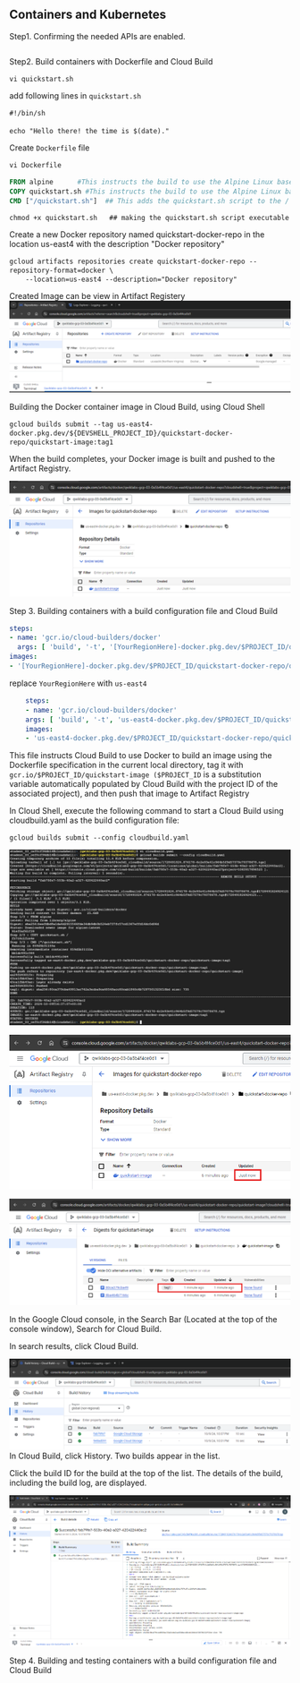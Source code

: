 ## Containers and Kubernetes



Step1. Confirming the needed APIs are enabled.

```

```

Step2. Build containers with Dockerfile and Cloud Build

```shell
vi quickstart.sh
```

add following lines in `quickstart.sh`
```shell
#!/bin/sh

echo "Hello there! the time is $(date)."

```
Create `Dockerfile` file    
```
vi Dockerfile
```

```Dockerfile
FROM alpine      #This instructs the build to use the Alpine Linux base image.
COPY quickstart.sh #This instructs the build to use the Alpine Linux base image.
CMD ["/quickstart.sh"]  ## This adds the quickstart.sh script to the / directory in the image.

```

```shell
chmod +x quickstart.sh   ## making the quickstart.sh script executable
```

Create a new Docker repository named quickstart-docker-repo in the location us-east4 with the description "Docker repository"

```shell
gcloud artifacts repositories create quickstart-docker-repo --repository-format=docker \
    --location=us-east4 --description="Docker repository"
```

Created Image can be view in Artifact Registery
![alt text](image.png)

Building the Docker container image in Cloud Build, using Cloud Shell

```shell
gcloud builds submit --tag us-east4-docker.pkg.dev/${DEVSHELL_PROJECT_ID}/quickstart-docker-repo/quickstart-image:tag1
```

When the build completes, your Docker image is built and pushed to the Artifact Registry.

![alt text](image-1.png)

Step 3. Building containers with a build configuration file and Cloud Build

```yaml
steps:
- name: 'gcr.io/cloud-builders/docker'
  args: [ 'build', '-t', '[YourRegionHere]-docker.pkg.dev/$PROJECT_ID/quickstart-docker-repo/quickstart-image:tag1', '.' ]
images:
- '[YourRegionHere]-docker.pkg.dev/$PROJECT_ID/quickstart-docker-repo/quickstart-image:tag1'
```

replace `YourRegionHere` with `us-east4`

```yaml
    steps:
    - name: 'gcr.io/cloud-builders/docker'
    args: [ 'build', '-t', 'us-east4-docker.pkg.dev/$PROJECT_ID/quickstart-docker-repo/quickstart-image:tag1', '.' ]
    images:
    - 'us-east4-docker.pkg.dev/$PROJECT_ID/quickstart-docker-repo/quickstart-image:tag1'
```
This file instructs Cloud Build to use Docker to build an image using the Dockerfile specification in the current local directory, tag it with `gcr.io/$PROJECT_ID/quickstart-image ($PROJECT_ID` is a substitution variable automatically populated by Cloud Build with the project ID of the associated project), and then push that image to Artifact Registry

In Cloud Shell, execute the following command to start a Cloud Build using cloudbuild.yaml as the build configuration file:

```shell
gcloud builds submit --config cloudbuild.yaml
```
![alt text](image-2.png)

![alt text](image-3.png)

![alt text](image-4.png)

In the Google Cloud console, in the Search Bar (Located at the top of the console window), Search for Cloud Build.

In search results, click Cloud Build.



![alt text](image-5.png)
In Cloud Build, click History. Two builds appear in the list.

Click the build ID for the build at the top of the list. The details of the build, including the build log, are displayed.

![alt text](image-6.png)

Step 4. Building and testing containers with a build configuration file and Cloud Build
